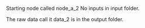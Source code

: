 Starting node called node_a_2
No inputs in input folder. 

The raw data call it data_2 is in the output folder.
